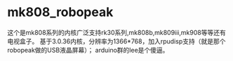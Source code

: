 mk808_robopeak
==============
这个是mk808系列的内核广泛支持rk30系列,mk808b,mk809iii,mk908等等还有电视盒子。
基于3.0.36内核，分辨率为1366*768，加入rpudisp支持（就是那个robopeak做的USB液晶屏幕）；
arduino群的lee是个傻逼。
